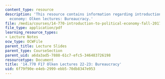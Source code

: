 ```yaml
---
content_type: resource
description: 'This resource contains information regarding introduction to political
  economy: Olken lectures: Bureaucracy.'
file: /media/courses/14-770-introduction-to-political-economy-fall-2017/6f79f90ee4eb2999ebb570db8347e953_MIT14_770F17_lec22_23.pdf
file_type: application/pdf
learning_resource_types:
- Lecture Notes
ocw_type: OCWFile
parent_title: Lecture Slides
parent_type: CourseSection
parent_uid: a6da3ad5-7888-61c7-efc5-346483726198
resourcetype: Document
title: '14.770 F17 Olken Lectures 22-23: Bureaucracy'
uid: 6f79f90e-e4eb-2999-ebb5-70db8347e953
---
```

